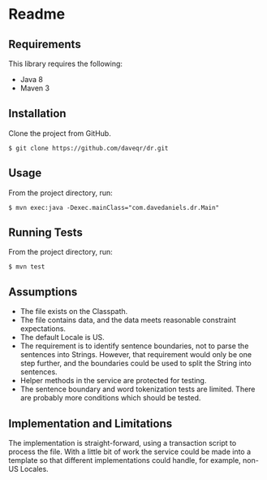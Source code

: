 # Readme

## Requirements

This library requires the following:

* Java 8
* Maven 3

## Installation

Clone the project from GitHub.

    $ git clone https://github.com/daveqr/dr.git

## Usage
From the project directory, run:

    $ mvn exec:java -Dexec.mainClass="com.davedaniels.dr.Main"

## Running Tests
From the project directory, run:

    $ mvn test

## Assumptions

* The file exists on the Classpath.
* The file contains data, and the data meets reasonable constraint expectations.
* The default Locale is US.
* The requirement is to identify sentence boundaries, not to parse the sentences into Strings. However, that requirement would only be one step further, and the boundaries could be used to split the String into sentences.
* Helper methods in the service are protected for testing.
* The sentence boundary and word tokenization tests are limited. There are probably more conditions which should be tested.

## Implementation and Limitations

The implementation is straight-forward, using a transaction script to process the file. With a little bit of work the service could be made into a template so that different implementations could handle, for example, non-US Locales.
